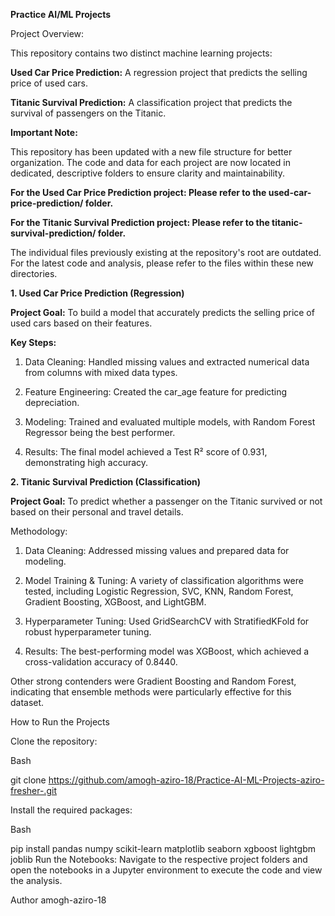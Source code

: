 **Practice AI/ML Projects**

Project Overview:

This repository contains two distinct machine learning projects:

**Used Car Price Prediction:** A regression project that predicts the selling price of used cars.

**Titanic Survival Prediction:** A classification project that predicts the survival of passengers on the Titanic.

**Important Note:**

This repository has been updated with a new file structure for better organization. The code and data for each project are now located in dedicated, descriptive folders to ensure clarity and maintainability.

**For the Used Car Price Prediction project: Please refer to the used-car-price-prediction/ folder.**

**For the Titanic Survival Prediction project: Please refer to the titanic-survival-prediction/ folder.**

The individual files previously existing at the repository's root are outdated. For the latest code and analysis, please refer to the files within these new directories.

**1. Used Car Price Prediction (Regression)**

**Project Goal:** To build a model that accurately predicts the selling price of used cars based on their features.

**Key Steps:**

1. Data Cleaning: Handled missing values and extracted numerical data from columns with mixed data types.

2. Feature Engineering: Created the car_age feature for predicting depreciation.

3. Modeling: Trained and evaluated multiple models, with Random Forest Regressor being the best performer.

4. Results: The final model achieved a Test R² score of 0.931, demonstrating high accuracy.

**2. Titanic Survival Prediction (Classification)**

**Project Goal:** To predict whether a passenger on the Titanic survived or not based on their personal and travel details.

Methodology:

1. Data Cleaning: Addressed missing values and prepared data for modeling.

2. Model Training & Tuning: A variety of classification algorithms were tested, including Logistic Regression, SVC, KNN, Random Forest, Gradient Boosting, XGBoost, and LightGBM.

3. Hyperparameter Tuning: Used GridSearchCV with StratifiedKFold for robust hyperparameter tuning.

4. Results: The best-performing model was XGBoost, which achieved a cross-validation accuracy of 0.8440.

Other strong contenders were Gradient Boosting and Random Forest, indicating that ensemble methods were particularly effective for this dataset.

How to Run the Projects

Clone the repository:

Bash

git clone https://github.com/amogh-aziro-18/Practice-AI-ML-Projects-aziro-fresher-.git

Install the required packages:

Bash

pip install pandas numpy scikit-learn matplotlib seaborn xgboost lightgbm joblib
Run the Notebooks: Navigate to the respective project folders and open the notebooks in a Jupyter environment to execute the code and view the analysis.

Author
amogh-aziro-18

